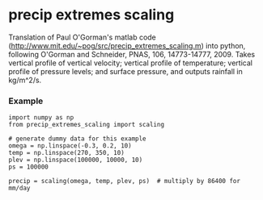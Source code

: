# precip extremes scaling

Translation of Paul O'Gorman's matlab code (http://www.mit.edu/~pog/src/precip_extremes_scaling.m) into python, following O'Gorman and Schneider, PNAS, 106, 14773-14777, 2009. Takes vertical profile of vertical velocity; vertical profile of temperature; vertical profile of pressure levels; and surface pressure, and outputs rainfall in kg/m^2/s. 

### Example
```
import numpy as np
from precip_extremes_scaling import scaling

# generate dummy data for this example
omega = np.linspace(-0.3, 0.2, 10)
temp = np.linspace(270, 350, 10)
plev = np.linspace(100000, 10000, 10)
ps = 100000

precip = scaling(omega, temp, plev, ps)  # multiply by 86400 for mm/day
```
